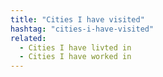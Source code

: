 ```yaml
---
title: "Cities I have visited"
hashtag: "cities-i-have-visited"
related:
  - Cities I have livted in
  - Cities I have worked in
---
```

